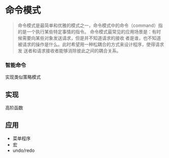 # 命令模式
> 命令模式是最简单和优雅的模式之一，命令模式中的命令（command）指的是一个执行某些特定事情的指令。
  命令模式最常见的应用场景是：有时候需要向某些对象发送请求，但是并不知道请求的接收
  者是谁，也不知道被请求的操作是什么。此时希望用一种松耦合的方式来设计程序，使得请求发
  送者和请求接收者能够消除彼此之间的耦合关系。

### 智能命令
实现类似策略模式

## 实现
高阶函数

## 应用

 - 菜单程序
 - 宏
 - undo/redo

